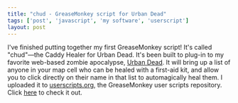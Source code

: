```yaml
---
title: "chud - GreaseMonkey script for Urban Dead"
tags: ['post', 'javascript', 'my software', 'userscript']
layout: post
---
```


I've finished putting together my first GreaseMonkey script! It's called
"chud"—the Caddy Healer for Urban Dead. It's been built to plug-in to my
favorite web-based zombie apocalypse, [Urban
Dead](http://www.urbandead.com/). It will bring up a list of anyone in
your map cell who can be healed with a first-aid kit, and allow you to
click directly on their name in that list to automagically heal them. I
uploaded it to [userscripts.org](http://www.userscripts.org/), the
GreaseMonkey user scripts repository. Click
[here](https://sites.google.com/site/udscripts/chud) to check it out.
